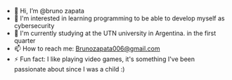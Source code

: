 - 👋 Hi, I’m @bruno zapata
- 👀 I'm interested in learning programming to be able to develop myself as cybersecurity
- 🌱 I'm currently studying at the UTN university in Argentina. in the first quarter
- 📫 How to reach me: Brunozapata006@gmail.com
- ⚡ Fun fact: I like playing video games, it's something I've been passionate about since I was a child :)
